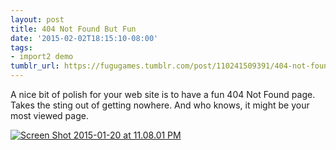 ```yaml
---
layout: post
title: 404 Not Found But Fun
date: '2015-02-02T18:15:10-08:00'
tags:
- import2 demo
tumblr_url: https://fugugames.tumblr.com/post/110241509391/404-not-found-funny
---
```

A nice bit of polish for your web site is to have a fun 404 Not Found page. Takes the sting out of getting nowhere. And who knows, it might be your most viewed page.  
  
[![Screen Shot 2015-01-20 at 11.08.01 PM](http://itshardtofondlepenguins.com/wp-content/uploads/2015/02/Screen-Shot-2015-01-20-at-11.08.01-PM-500x398.png)](http://itshardtofondlepenguins.com/wp-content/uploads/2015/02/Screen-Shot-2015-01-20-at-11.08.01-PM.png)

